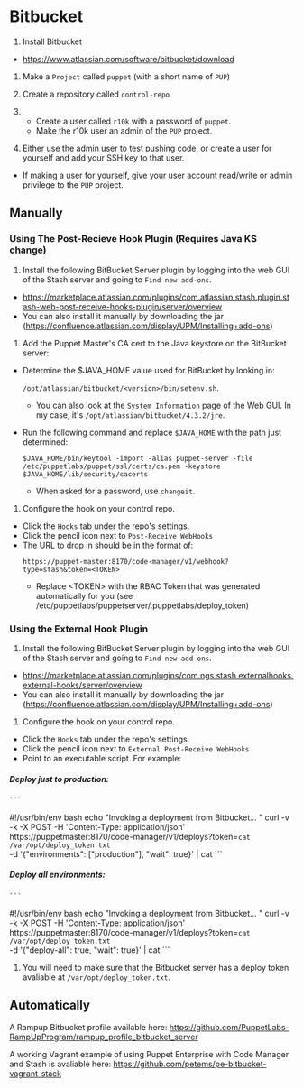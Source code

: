 # Bitbucket

1. Install Bitbucket
 - https://www.atlassian.com/software/bitbucket/download

1. Make a `Project` called `puppet` (with a short name of `PUP`)

1. Create a repository called `control-repo`

1. * Create a user called `r10k` with a password of `puppet`.
   * Make the r10k user an admin of the `PUP` project.

1. Either use the admin user to test pushing code, or create a user for yourself and add your SSH key to that user.
  * If making a user for yourself, give your user account read/write or admin privilege to the `PUP` project.

## Manually

### Using The Post-Recieve Hook Plugin (Requires Java KS change)

1. Install the following BitBucket Server plugin by logging into the web GUI of the Stash server and going to `Find new add-ons`.
  * https://marketplace.atlassian.com/plugins/com.atlassian.stash.plugin.stash-web-post-receive-hooks-plugin/server/overview
  * You can also install it manually by downloading the jar (https://confluence.atlassian.com/display/UPM/Installing+add-ons)

1. Add the Puppet Master's CA cert to the Java keystore on the BitBucket server:
  * Determine the $JAVA_HOME value used for BitBucket by looking in:

    `/opt/atlassian/bitbucket/<version>/bin/setenv.sh`.
    * You can also look at the `System Information` page of the Web GUI. In my case, it's `/opt/atlassian/bitbucket/4.3.2/jre`.

  * Run the following command and replace `$JAVA_HOME` with the path just determined:

    ```
    $JAVA_HOME/bin/keytool -import -alias puppet-server -file /etc/puppetlabs/puppet/ssl/certs/ca.pem -keystore $JAVA_HOME/lib/security/cacerts
    ```

    * When asked for a password, use `changeit`.

1. Configure the hook on your control repo.
  * Click the `Hooks` tab under the repo's settings.
  * Click the pencil icon next to `Post-Receive WebHooks`
  * The URL to drop in should be in the format of:
    ```
    https://puppet-master:8170/code-manager/v1/webhook?type=stash&token=<TOKEN>
    ```
    * Replace \<TOKEN\> with the RBAC Token that was generated automatically for you (see /etc/puppetlabs/puppetserver/.puppetlabs/deploy_token)

### Using the External Hook Plugin

1. Install the following BitBucket Server plugin by logging into the web GUI of the Stash server and going to `Find new add-ons`.
  * https://marketplace.atlassian.com/plugins/com.ngs.stash.externalhooks.external-hooks/server/overview
  * You can also install it manually by downloading the jar (https://confluence.atlassian.com/display/UPM/Installing+add-ons)

1. Configure the hook on your control repo.
  * Click the `Hooks` tab under the repo's settings.
  * Click the pencil icon next to `External Post-Receive WebHooks`
  * Point to an executable script. For example:
  ##### Deploy just to production:
    ```
#!/usr/bin/env bash
echo "Invoking a deployment from Bitbucket... "
curl -v -k -X POST -H 'Content-Type: application/json' \
https://puppetmaster:8170/code-manager/v1/deploys?token=`cat /var/opt/deploy_token.txt` \
-d '{"environments": ["production"], "wait": true}' | cat
    ```
  ##### Deploy all environments:
    ```
#!/usr/bin/env bash
echo "Invoking a deployment from Bitbucket... "
curl -v -k -X POST -H 'Content-Type: application/json' \
https://puppetmaster:8170/code-manager/v1/deploys?token=`cat /var/opt/deploy_token.txt` \
-d '{"deploy-all": true, "wait": true}' | cat
    ```

  1. You will need to make sure that the Bitbucket server has a deploy token avaliable at `/var/opt/deploy_token.txt`.

## Automatically

A Rampup Bitbucket profile available here: https://github.com/PuppetLabs-RampUpProgram/rampup_profile_bitbucket_server

A working Vagrant example of using Puppet Enterprise with Code Manager and Stash is avaliable here: https://github.com/petems/pe-bitbucket-vagrant-stack
